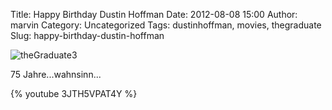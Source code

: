 Title: Happy Birthday Dustin Hoffman
Date: 2012-08-08 15:00
Author: marvin
Category: Uncategorized
Tags: dustinhoffman, movies, thegraduate
Slug: happy-birthday-dustin-hoffman

![theGraduate3]({static}/images/theGraduate3.jpg)

75 Jahre...wahnsinn...

{% youtube 3JTH5VPAT4Y %}

